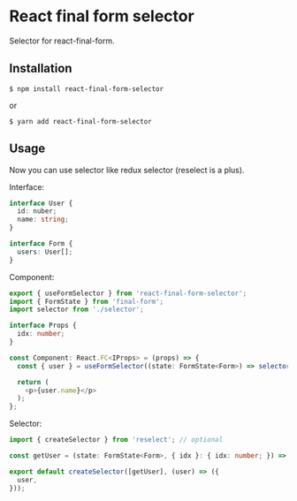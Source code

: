# React final form selector

Selector for react-final-form.

## Installation

```
$ npm install react-final-form-selector
```

or

```
$ yarn add react-final-form-selector
```

## Usage

Now you can use selector like redux selector (reselect is a plus).

Interface:

```typescript
interface User {
  id: nuber;
  name: string;
}

interface Form {
  users: User[];
}
````

Component:

```typescript
export { useFormSelector } from 'react-final-form-selector';
import { FormState } from 'final-form';
import selector from './selector';

interface Props {
  idx: number;
}

const Component: React.FC<IProps> = (props) => {
  const { user } = useFormSelector((state: FormState<Form>) => selector(state, props));

  return (
    <p>{user.name}</p>
  );
};
```

Selector:

```typescript
import { createSelector } from 'reselect'; // optional  

const getUser = (state: FormState<Form>, { idx }: { idx: number; }) => state.values.users[idx];

export default createSelector([getUser], (user) => ({
  user,
}));
```
